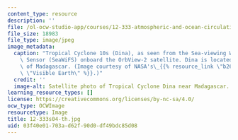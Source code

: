```yaml
---
content_type: resource
description: ''
file: /ol-ocw-studio-app/courses/12-333-atmospheric-and-ocean-circulations-spring-2004/03f40e01703ad62f90d0df49bdc85d08_12-333s04-th.jpg
file_size: 18983
file_type: image/jpeg
image_metadata:
  caption: "Tropical Cyclone 10s (Dina), as seen from the Sea-viewing Wide-Field-of-View\
    \ Sensor (SeaWiFS) onboard the OrbView-2 satellite. Dina is located to the southeast\
    \ of Madagascar. (Image courtesy of NASA's\_{{% resource_link \"b263eedd-7e66-49b1-bed4-566be489caf8\"\
    \ \"Visible Earth\" %}}.)"
  credit: ''
  image-alt: Satellite photo of Tropical Cyclone Dina near Madagascar.
learning_resource_types: []
license: https://creativecommons.org/licenses/by-nc-sa/4.0/
ocw_type: OCWImage
resourcetype: Image
title: 12-333s04-th.jpg
uid: 03f40e01-703a-d62f-90d0-df49bdc85d08
---
```

